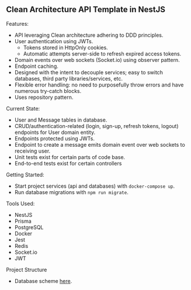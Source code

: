 ## Clean Architecture API Template in NestJS

Features:
- API leveraging Clean architecture adhering to DDD principles.
- User authentication using JWTs.
    - Tokens stored in HttpOnly cookies.
    - Automatic attempts server-side to refresh expired access tokens.
- Domain events over web sockets (Socket.io) using observer pattern.
- Endpoint caching.
- Designed with the intent to decouple services; easy to switch databases, third party libraries/services, etc.
- Flexible error handling: no need to purposefully throw errors and have numerous try-catch blocks.
- Uses repository pattern.

Current State:
- User and Message tables in database.
- CRUD/authentication-related (login, sign-up, refresh tokens, logout) endpoints for User domain entity.
- Endpoints protected using JWTs.
- Endpoint to create a message emits domain event over web sockets to receiving user.
- Unit tests exist for certain parts of code base.
- End-to-end tests exist for certain controllers

Getting Started:
- Start project services (api and databases) with `docker-compose up`.
- Run database migrations with `npm run migrate`.

Tools Used:
- NestJS
- Prisma
- PostgreSQL
- Docker
- Jest
- Redis
- Socket.io
- JWT

Project Structure

- Database scheme [here](src/infrastructure/db/prisma/schema.prisma).